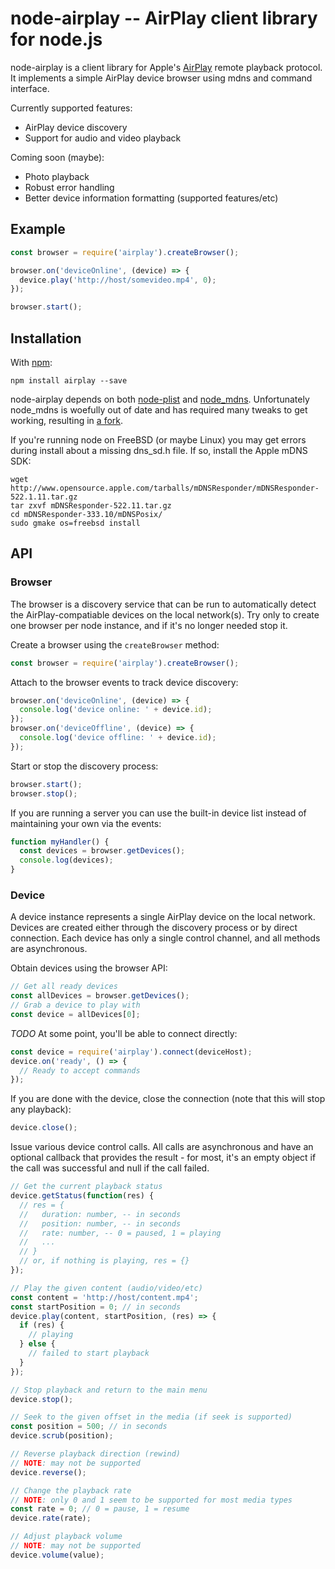 node-airplay -- AirPlay client library for node.js
====================================

node-airplay is a client library for Apple's
[AirPlay](http://en.wikipedia.org/wiki/AirPlay) remote playback protocol.
It implements a simple AirPlay device browser using mdns and command interface.

Currently supported features:

* AirPlay device discovery
* Support for audio and video playback

Coming soon (maybe):

* Photo playback
* Robust error handling
* Better device information formatting (supported features/etc)

## Example

```js
const browser = require('airplay').createBrowser();

browser.on('deviceOnline', (device) => {
  device.play('http://host/somevideo.mp4', 0);
});

browser.start();
```

## Installation

With [npm](http://npmjs.org):
```console
npm install airplay --save
```

node-airplay depends on both
[node-plist](https://github.com/TooTallNate/node-plist) and
[node_mdns](https://github.com/agnat/node_mdns). Unfortunately
node_mdns is woefully out of date and has required many tweaks to get working,
resulting in [a fork](https://github.com/benvanik/node_mdns).

If you're running node on FreeBSD (or maybe Linux) you may get errors during
install about a missing dns_sd.h file. If so, install the Apple mDNS SDK:

```console
wget http://www.opensource.apple.com/tarballs/mDNSResponder/mDNSResponder-522.1.11.tar.gz
tar zxvf mDNSResponder-522.11.tar.gz
cd mDNSResponder-333.10/mDNSPosix/
sudo gmake os=freebsd install
```

## API

### Browser

The browser is a discovery service that can be run to automatically detect the
AirPlay-compatiable devices on the local network(s). Try only to create one
browser per node instance, and if it's no longer needed stop it.

Create a browser using the `createBrowser` method:
```js
const browser = require('airplay').createBrowser();
```

Attach to the browser events to track device discovery:
```js
browser.on('deviceOnline', (device) => {
  console.log('device online: ' + device.id);
});
browser.on('deviceOffline', (device) => {
  console.log('device offline: ' + device.id);
});
```

Start or stop the discovery process:
```js
browser.start();
browser.stop();
```

If you are running a server you can use the built-in device list instead of
maintaining your own via the events:
```js
function myHandler() {
  const devices = browser.getDevices();
  console.log(devices);
}
```
### Device

A device instance represents a single AirPlay device on the local network.
Devices are created either through the discovery process or by direct
connection. Each device has only a single control channel, and all methods are
asynchronous.

Obtain devices using the browser API:
```js
// Get all ready devices
const allDevices = browser.getDevices();
// Grab a device to play with
const device = allDevices[0];
```

*TODO* At some point, you'll be able to connect directly:
```js
const device = require('airplay').connect(deviceHost);
device.on('ready', () => {
  // Ready to accept commands
});
```

If you are done with the device, close the connection (note that this will stop
any playback):
```js
device.close();
```

Issue various device control calls. All calls are asynchronous and have an
optional callback that provides the result - for most, it's an empty object if
the call was successful and null if the call failed.

```js
// Get the current playback status
device.getStatus(function(res) {
  // res = {
  //   duration: number, -- in seconds
  //   position: number, -- in seconds
  //   rate: number, -- 0 = paused, 1 = playing
  //   ...
  // }
  // or, if nothing is playing, res = {}
});

// Play the given content (audio/video/etc)
const content = 'http://host/content.mp4';
const startPosition = 0; // in seconds
device.play(content, startPosition, (res) => {
  if (res) {
    // playing
  } else {
    // failed to start playback
  }
});

// Stop playback and return to the main menu
device.stop();

// Seek to the given offset in the media (if seek is supported)
const position = 500; // in seconds
device.scrub(position);

// Reverse playback direction (rewind)
// NOTE: may not be supported
device.reverse();

// Change the playback rate
// NOTE: only 0 and 1 seem to be supported for most media types
const rate = 0; // 0 = pause, 1 = resume
device.rate(rate);

// Adjust playback volume
// NOTE: may not be supported
device.volume(value);
```
